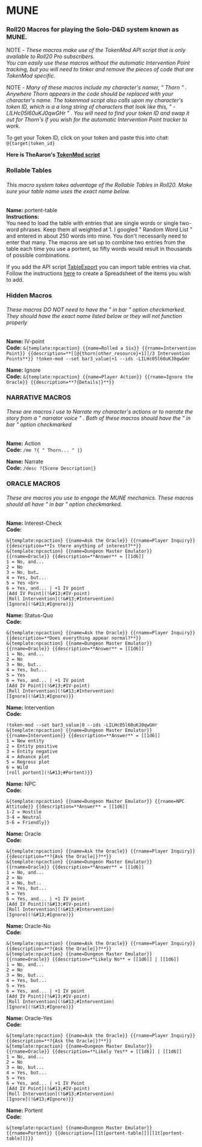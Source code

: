 # MUNE
### Roll20 Macros for playing the Solo-D&amp;D system known as MUNE.    
    
NOTE - *These macros make use of the TokenMod API script that is only available to Roll20 Pro subscribers.*  
*You can easily use these macros without the automatic Intervention Point tracking, but you will need to tinker*
*and remove the pieces of code that are TokenMod specific.*    
    
NOTE - *Many of these macros include my character's namer,  " Thorn " .  Anywhere Thorn appears in the code should*
*be replaced with your character's name.  The tokenmod script also calls upon my character's token ID, which is a*
*a long string of characters that look like this,  " -LILHc05l60uKJ0qwGHr " .  You will need to find your token ID*
*and swap it out for Thorn's if you wish for the automatic Intervention Point tracker to work.*

To get your Token ID, click on your token and paste this into chat: `@{target|token_id}`

**Here is TheAaron's [TokenMod script](https://github.com/Roll20/roll20-api-scripts/tree/master/TokenMod)**


### Rollable Tables
###### *This macro system takes advantage of the Rollable Tables in Roll20. Make sure your table name uses the exact name below.*
**Name:** portent-table   
**Instructions:**   
You need to load the table with entries that are single words or single two-word phrases. Keep them all weighted at 1.  I googled 
 " Random Word List "  and entered in about 250 words into mine.  You don't necessarily need to enter that many.  The macros are set 
up to combine two entries from the table each time you use a portent, so fifty words would result in thousands of possible combinations.

If you add the API script [TableExport](https://app.roll20.net/forum/post/1144568/script-tableexport-a-script-for-exporting-and-importing-rollable-tables-between-accounts) you can import table entries via chat. Follow the instructions [here](https://app.roll20.net/forum/post/4581941/slug%7D) to create a Spreadsheet of the items you wish to add.
  
  
  
### Hidden Macros
###### *These macros DO NOT need to have the  " in bar "  option checkmarked.  They should have the exact name listed below or they will not function properly*
  
  
**Name:** IV-point   
**Code:** `&{template:npcaction} {{name=Rolled a Six}} {{rname=Intervention Point}} {{description=**[[@{thorn|other_resource}+1]]/3 Intervention Points**}}
!token-mod --set bar3_value|+1 --ids -LILHc05l60uKJ0qwGHr`
  
  
**Name:** Ignore   
**Code:** `&{template:npcaction} {{name=Player Action}} {{rname=Ignore the Oracle}} {{description=**?{Details|}**}}`



### NARRATIVE MACROS
###### *These are macros I use to Narrate my character's actions or to narrate the story from a  " narrator voice " . Both of these macros should have the  " in bar "  option checkmarked*


**Name:** Action   
**Code:** `/me ?{ " Thorn... " |}`


**Name:** Narrate   
**Code:** `/desc ?{Scene Description|}`
  
  
  
### ORACLE MACROS
###### *These are macros you use to engage the MUNE mechanics.  These macros should all have  " in bar "  option checkmarked.*
  
  
**Name:** Interest-Check   
**Code:**   

```
&{template:npcaction} {{name=Ask the Oracle}} {{rname=Player Inquiry}} {{description=**Is there anything of interest?**}}    
&{template:npcaction} {{name=Dungeon Master Emulator}} {{rname=Oracle}} {{description=**Answer** = [[1d6]]    
1 = No, and...    
2 = No    
3 = No, but…    
4 = Yes, but...    
5 = Yes <br>    
6 = Yes, and... | +1 IV point    
[Add IV Point](!&#13;#IV-point)    
[Roll Intervention](!&#13;#Intervention)    
[Ignore](!&#13;#Ignore)}}
```
  
  
**Name:** Status-Quo   
**Code:** 

```
&{template:npcaction} {{name=Ask the Oracle}} {{rname=Player Inquiry}} {{description=**Does everything appear normal?**}}
&{template:npcaction} {{name=Dungeon Master Emulator}} {{rname=Oracle}} {{description=**Answer** = [[1d6]]
1 = No, and...
2 = No
3 = No, but..
4 = Yes, but...
5 = Yes
6 = Yes, and... | +1 IV point
[Add IV Point](!&#13;#IV-point)
[Roll Intervention](!&#13;#Intervention)
[Ignore](!&#13;#Ignore)}}
```
  
  
**Name:** Intervention   
**Code:**   
```
!token-mod --set bar3_value|0 --ids -LILHc05l60uKJ0qwGHr
&{template:npcaction} {{name=Dungeon Master Emulator}} {{rname=Intervention}} {{description=**Answer** = [[1d6]] 
1 = New entity
2 = Entity positive
3 = Entity negative
4 = Advance plot
5 = Regress plot
6 = Wild
[roll portent](!&#13;#Portent)}}
```
  
  
**Name:** NPC   
**Code:**   

```
&{template:npcaction} {{name=Dungeon Master Emulator}} {{rname=NPC Attitude}} {{description=**Answer** = [[1d6]] 
1-2 = Hostile
3-4 = Neutral
5-6 = Friendly}}
```
 
 
**Name:** Oracle   
**Code:**   

```
&{template:npcaction} {{name=Ask the Oracle}} {{rname=Player Inquiry}} {{description=**?{Ask the Oracle|}?**}}
&{template:npcaction} {{name=Dungeon Master Emulator}} {{rname=Oracle}} {{description=**Answer** = [[1d6]]
1 = No, and...
2 = No
3 = No, but..
4 = Yes, but...
5 = Yes
6 = Yes, and... | +1 IV point
[Add IV Point](!&#13;#IV-point)
[Roll Intervention](!&#13;#Intervention)
[Ignore](!&#13;#Ignore)}}
```
  
  
**Name:** Oracle-No   
**Code:**   
```
&{template:npcaction} {{name=Ask the Oracle}} {{rname=Player Inquiry}} {{description=**?{Ask the Oracle|}?**}}
&{template:npcaction} {{name=Dungeon Master Emulator}} {{rname=Oracle}} {{description=**Likely No** = [[1d6]] | [[1d6]]
1 = No, and...
2 = No
3 = No, but...
4 = Yes, but...
5 = Yes
6 = Yes, and... | +1 IV point
[Add IV Point](!&#13;#IV-point)
[Roll Intervention](!&#13;#Intervention)
[Ignore](!&#13;#Ignore)}}
```
  
  
**Name:** Oracle-Yes   
**Code:**   

```
&{template:npcaction} {{name=Ask the Oracle}} {{rname=Player Inquiry}} {{description=**?{Ask the Oracle|}?**}}
&{template:npcaction} {{name=Dungeon Master Emulator}} {{rname=Oracle}} {{description=**Likely Yes** = [[1d6]] | [[1d6]]
1 = No, and...
2 = No
3 = No, but...
4 = Yes, but...
5 = Yes
6 = Yes, and... | +1 IV Point
[Add IV Point](!&#13;#IV-point)
[Roll Intervention](!&#13;#Intervention)
[Ignore](!&#13;#Ignore)}}
```
  
  
**Name:** Portent   
**Code:** 

```
&{template:npcaction} {{name=Dungeon Master Emulator}} {{rname=Portent}} {{description=[[1t[portent-table]]][[1t[portent-table]]]}}
```

